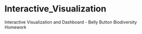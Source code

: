 # Interactive_Visualization
Interactive Visualization and Dashboard - Belly Button Biodiversity Homework

